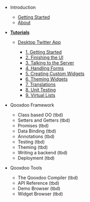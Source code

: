 - Introduction

  - [Getting Started](/)
  - [About](/about.md)

* [**Tutorials**](/tutorial/)

  - [Desktop Twitter App](/tutorial/twitter/)

    - [1. Getting Started](tutorial-part-1.md)
    - [2. Finishing the UI](tutorial-part-2.md)
    - [3. Talking to the Server](tutorial-part-3.md)
    - [4. Handling Forms](tutorial-part-4.md)
    - [5. Creating Custom Widgets](tutorial-part-5.md)
    - [6. Theming Widgets](tutorial-part-6.md)
    - [7. Translations](tutorial-part-7.md)
    - [8. Unit Testing](tutorial-part-8.md)
    - [9. Virtual Lists](tutorial-part-9.md)

- Qooxdoo Framework

  - Class based OO (tbd)
  - Setters and Getters (tbd)
  - Promises (tbd)
  - Data Binding (tbd)
  - Annotations (tbd)
  - Testing (tbd)
  - Theming (tbd)
  - Writing a backend (tbd)
  - Deployment (tbd)

- Qooxdoo Tools

  - The Qooxdoo Compiler (tbd)
  - API Reference (tbd)
  - Demo Browser (tbd)
  - Widget Browser (tbd)
